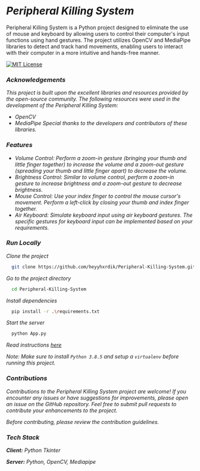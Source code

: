 # _Peripheral Killing System_

Peripheral Killing System is a Python project designed to eliminate the use of mouse and keyboard by allowing users to control their computer's input functions using hand gestures. The project utilizes OpenCV and MediaPipe libraries to detect and track hand movements, enabling users to interact with their computer in a more intuitive and hands-free manner.

[![MIT License](https://img.shields.io/badge/License-MIT-green.svg)](https://github.com/pythonicforge/Peripheral-Killing-System/blob/v0.1.2/LICENSE)

### _Acknowledgements_

_This project is built upon the excellent libraries and resources provided by the open-source community. The following resources were used in the development of the Peripheral Killing System:_

- _OpenCV_
- _MediaPipe_
  _Special thanks to the developers and contributors of these libraries._

### _Features_

- _Volume Control: Perform a zoom-in gesture (bringing your thumb and little finger together) to increase the volume and a zoom-out gesture (spreading your thumb and little finger apart) to decrease the volume._
- _Brightness Control: Similar to volume control, perform a zoom-in gesture to increase brightness and a zoom-out gesture to decrease brightness._
- _Mouse Control: Use your index finger to control the mouse cursor's movement. Perform a left-click by closing your thumb and index finger together._
- _Air Keyboard: Simulate keyboard input using air keyboard gestures. The specific gestures for keyboard input can be implemented based on your requirements._

### _Run Locally_

_Clone the project_

```bash
  git clone https://github.com/heyyhxrdik/Peripheral-Killing-System.git
```

_Go to the project directory_

```bash
  cd Peripheral-Killing-System
```

_Install dependencies_

```bash
  pip install -r .\requirements.txt
```

_Start the server_

```bash
  python App.py
```

_Read instructions [here](https://github.com/pythonicforge/Peripheral-Killing-System/blob/v0.1.2/INSTRUCTIONS.md)_

_*Note: Make sure to install `Python 3.8.5` and setup a `virtualenv` before running this project.*_

### _Contributions_

_Contributions to the Peripheral Killing System project are welcome! If you encounter any issues or have suggestions for improvements, please open an issue on the GitHub repository. Feel free to submit pull requests to contribute your enhancements to the project._

_Before contributing, please review the contribution guidelines._

### _Tech Stack_

_**Client:** Python Tkinter_

_**Server:** Python, OpenCV, Mediapipe_
